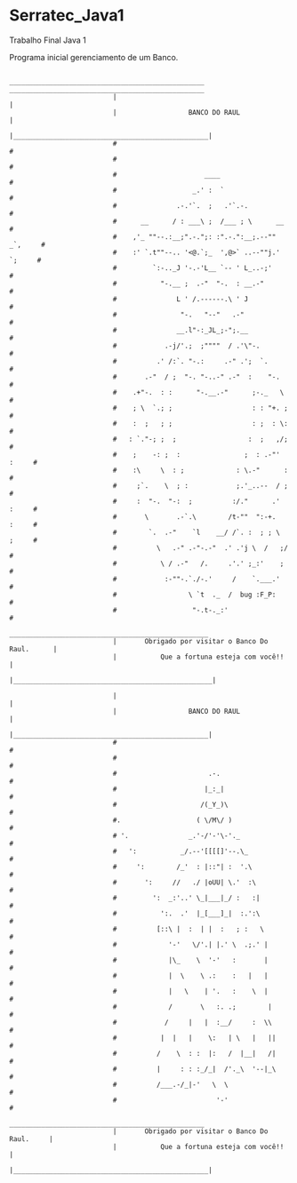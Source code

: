 # Serratec_Java1
Trabalho Final Java 1

Programa inicial gerenciamento de um Banco.



                               _________________________________________________                                _________________________________________________ 
                              |                                                 |
                              |                  BANCO DO RAUL                  |
                              |_________________________________________________|
                              #                                                 #
                              #                                                 #
                              #                      ____                       #
                              #                   _.' :  `                      #
                              #               .-.'`.  ;   .'`.-.                #
                              #      __      / : ___\ ;  /___ ; \      __       #
                              #    ,'_ ""--.:__;".-.";: :".-.":__;.--"" _`,     #
                              #    :' `.t""--.. '<@.`;_  ',@>` ..--""j.' `;     #
                              #         `:-.._J '-.-'L__ `-- ' L_..-;'          #
                              #           "-.__ ;  .-"  "-.  : __.-"            #
                              #               L ' /.------.\ ' J                #
                              #                "-.   "--"   .-"                 #
                              #               __.l"-:_JL_;-";.__                #
                              #            .-j/'.;  ;""""  / .'\"-.             #
                              #          .' /:`. "-.:     .-" .';  `.           #
                              #       .-"  / ;  "-. "-..-" .-"  :    "-.        #
                              #    .+"-.  : :      "-.__.-"      ;-._   \       #
                              #    ; \  `.; ;                    : : "+. ;      #
                              #    :  ;   ; ;                    : ;  : \:      #
                              #   : `."-; ;  ;                  :  ;   ,/;      #
                              #    ;    -: ;  :                ;  : .-"'  :     #
                              #    :\     \  : ;             : \.-"      :      #
                              #     ;`.    \  ; :            ;.'_..--  / ;      #
                              #     :  "-.  "-:  ;          :/."      .'  :     #
                              #       \       .-`.\        /t-""  ":-+.   :     #
                              #        `.  .-"    `l    __/ /`. :  ; ; \  ;     #
                              #          \   .-" .-"-.-"  .' .'j \  /   ;/      #
                              #           \ / .-"   /.     .'.' ;_:'    ;       #
                              #            :-""-.`./-.'     /    `.___.'        #
                              #                  \ `t  ._  /  bug :F_P:         #
                              #                   "-.t-._:'                     #
                               __________________________________________________ 
                              |       Obrigado por visitar o Banco Do Raul.      |
                              |           Que a fortuna esteja com você!!        |
                              |__________________________________________________|

                              |                                                 |
                              |                  BANCO DO RAUL                  |
                              |_________________________________________________|
                              #                                                 #
                              #                                                 #
                              #                       .-.                       #
                              #                      |_:_|                      #
                              #                     /(_Y_)\                     #
                              #.                   ( \/M\/ )                    #
                              # '.               _.'-/'-'\-'._                  #
                              #   ':           _/.--'[[[[]'--.\_                #
                              #     ':        /_'  : |::"| :  '.\               #
                              #       ':     //   ./ |oUU| \.'  :\              #
                              #         ':  _:'..' \_|___|_/ :   :|             #
                              #           ':.  .'  |_[___]_|  :.':\             #
                              #          [::\ |  :  | |  :   ; :   \            #
                              #             '-'   \/'.| |.' \  .;.' |           #
                              #             |\_    \  '-'   :       |           #
                              #             |  \    \ .:    :   |   |           #
                              #             |   \    | '.   :    \  |           #
                              #             /       \   :. .;        |          #
                              #            /     |   |  :__/     :  \\          #
                              #           |  |   |    \:   | \   |   ||         #
                              #          /    \  : :  |:   /  |__|   /|         #
                              #          |     : : :_/_|  /'._\  '--|_\         #
                              #          /___.-/_|-'   \  \                     #
                              #                         '-'                     #
                               _________________________________________________ 
                              |       Obrigado por visitar o Banco Do Raul.     |
                              |           Que a fortuna esteja com você!!       |
                              |_________________________________________________|

